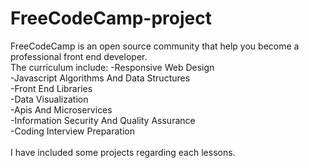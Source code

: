 # FreeCodeCamp-project
FreeCodeCamp is an open source community that help you become a professional front end developer.
<br>
The curriculum include:
-Responsive Web Design <br>
-Javascript Algorithms And Data Structures <br>
-Front End Libraries  <br>
-Data Visualization  <br>
-Apis And Microservices  <br>
-Information Security And Quality Assurance <br>
-Coding Interview Preparation<br>
<br>
I have included some projects regarding each lessons.
